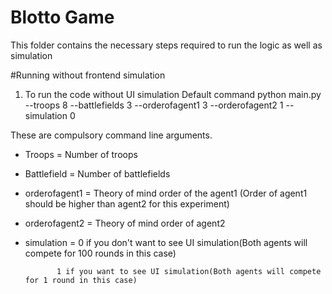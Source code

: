 # Blotto Game
This folder contains the necessary steps required to run the logic as well as simulation

#Running without frontend simulation

1. To run the code without UI simulation
   Default command
   python main.py --troops 8 --battlefields 3 --orderofagent1 3 --orderofagent2 1  --simulation 0

These are compulsory command line arguments.

- Troops = Number of troops

- Battlefield = Number of battlefields

- orderofagent1 = Theory of mind order of the agent1  (Order of agent1 should be higher than agent2 for this experiment)

- orderofagent2 = Theory of mind order of agent2

- simulation = 0 if you don't want to see UI simulation(Both agents will compete for 100 rounds in this case)

             1 if you want to see UI simulation(Both agents will compete for 1 round in this case)



